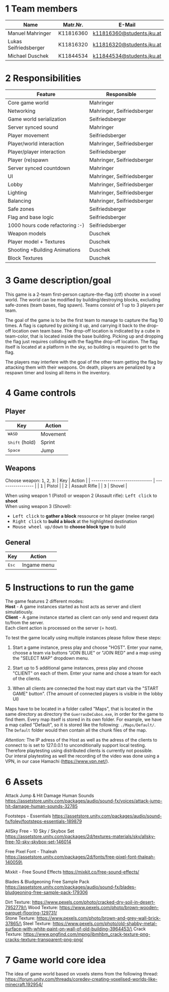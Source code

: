 # 1 Team members

| Name                  | Matr.Nr.  | E-Mail                    |
| --------------------- | --------- | ------------------------- |
| Manuel Mahringer      | K11816360 | k11816360@students.jku.at |
| Lukas Seifriedsberger | K11816320 | k11816320@students.jku.at |
| Michael Duschek       | K11844534 | k11844534@students.jku.at |

# 2 Responsibilities
| Feature                         | Responsible                |
| ------------------------------- | -------------------------- |
| Core game world                 | Mahringer                  |
| Networking                      | Mahringer, Seifriedsberger |
| Game world serialization        | Seifriedsberger            |
| Server synced sound             | Mahringer                  |
| Player movement                 | Seifriedsberger            |
| Player/world interaction        | Mahringer, Seifriedsberger |
| Player/player interaction       | Seifriedsberger            |
| Player (re)spawn                | Mahringer, Seifriedsberger |
| Server synced countdown         | Mahringer                  |
| UI                              | Mahringer, Seifriedsberger |
| Lobby                           | Mahringer, Seifriedsberger |
| Lighting                        | Mahringer, Seifriedsberger |
| Balancing                       | Mahringer, Seifriedsberger |
| Safe zones                      | Seifriedsberger            |
| Flag and base logic             | Seifriedsberger            |
| 1000 hours code refactoring :-) | Seifriedsberger            |
| Weapon models                   | Duschek                    |
| Player model + Textures         | Duschek                    |
| Shooting +Building Animations   | Duschek                    |
| Block Textures                  | Duschek                    |

# 3 Game description/goal
This game is a 2-team first-person capture-the-flag (ctf) shooter in a voxel world. The world can be modified by building/destroying blocks, excluding safe-zones (team bases, flag spawn). Teams consist of 1 up to 3 players per team.

The goal of the game is to be the first team to manage to capture the flag 10 times. A flag is captured by picking it up, and carrying it back to the drop-off location own team base. The drop-off location is indicated by a cube in team-color, that is located inside the base building. Picking up and dropping the flag just requires colliding with the flag/the drop-off location. The flag itself is located at a platform in the sky, so building is required to get to the flag.

The players may interfere with the goal of the other team getting the flag by attacking them with their weapons. On death, players are penalized by a respawn timer and losing all items in the inventory.

# 4 Game controls
## Player
| Key                                              | Action   |
| ------------------------------------------------ | -------- |
| <kbd>W</kbd><kbd>A</kbd><kbd>S</kbd><kbd>D</kbd> | Movement |
| <kbd>Shift</kbd> (hold)                          | Sprint   |
| <kbd>Space</kbd>                                 | Jump     |

## Weapons
Choose weapon: <kbd>1</kbd>, <kbd>2</kbd>, <kbd>3</kbd>:
| Key                            | Action            |
| ------------------------------ | ----------------- |
| <kbd>1</kbd>                   | Pistol            |
| <kbd>2</kbd>                   | Assault Rifle     |
| <kbd>3</kbd>                   | Shovel            |

When using weapon 1 (Pistol) or weapon 2 (Assault rifle): <kbd>Left click</kbd> to **shoot**   
When using weapon 3 (Shovel): 
* <kbd>Left click</kbd> to **gather a block** ressource or hit player (melee range)
* <kbd>Right click</kbd> to **build a block** at the highlighted destination
* <kbd>Mouse wheel up/down</kbd> to **choose block type** to build

## General
| Key            | Action      |
| -------------- | ----------- |
| <kbd>Esc</kbd> | Ingame menu |

# 5 Instructions to run the game
The game features 2 different modes:   
**Host** - A game instances started as host acts as server and client simulatiously.    
**Client** - A game instance started as client can only send and request data to/from the server.  
Each client action is processed on the server (= host).  

To test the game locally using multiple instances please follow these steps:  

1. Start a game instance, press play and choose "HOST". 
Enter your name, choose a team via buttons "JOIN BLUE" or "JOIN RED" and a map using the "SELECT MAP" dropdown menu.  

2. Start up to 5 additional game instances, press play and choose "CLIENT" on each of them. 
Enter your name and chose a team for each of the clients.  

3. When all clients are connected the host may start start via the "START GAME" button". (The amount of connected players is visible in the lobby UI)

Maps have to be located in a folder called "Maps", that is located in the same directory as directory the `GuerrasDeCubos.exe`, in order for the game to find them. Every map itself is stored in its own folder. 
For example, we have a map called "Default", so it is stored like the following: `./Maps/Default/`. The `Default` folder would then contain all the chunk files of the map.

*Attention:* The IP adress of the Host as well as the adress of the clients to connect to is set to 127.0.0.1 to unconditionally support local testing.  
Therefore playtesting using distributed clients is currently not possible.  
Our interal playtesting as well the recording of the video was done using a VPN, in our case Hamachi (https://www.vpn.net/).    

# 6 Assets

Attack Jump & Hit Damage Human Sounds
https://assetstore.unity.com/packages/audio/sound-fx/voices/attack-jump-hit-damage-human-sounds-32785

Footsteps - Essentials
https://assetstore.unity.com/packages/audio/sound-fx/foley/footsteps-essentials-189879

AllSky Free - 10 Sky / Skybox Set
https://assetstore.unity.com/packages/2d/textures-materials/sky/allsky-free-10-sky-skybox-set-146014

Free Pixel Font - Thaleah
https://assetstore.unity.com/packages/2d/fonts/free-pixel-font-thaleah-140059\

Mixkit - Free Sound Effects 
https://mixkit.co/free-sound-effects/

Blades & Bludgeoning Free Sample Pack
https://assetstore.unity.com/packages/audio/sound-fx/blades-bludgeoning-free-sample-pack-179306

Dirt Texture:	https://www.pexels.com/photo/cracked-dry-soil-in-desert-7952779/\
Wood Texture:	https://www.pexels.com/photo/brown-wooden-parquet-flooring-129731/ \
Stone Texture:	https://www.pexels.com/photo/brown-and-grey-wall-brick-37865/\
Steel Texture:	https://www.pexels.com/photo/old-shabby-metal-surface-with-white-paint-on-wall-of-old-building-3964453/\
Crack Texture:	https://www.pngfind.com/mpng/ibmhbm_crack-texture-png-cracks-texture-transparent-png-png/

# 7 Game world core idea
The idea of game world based on voxels stems from the following thread:
https://forum.unity.com/threads/coredev-creating-voxelised-worlds-like-minecraft.192954/


